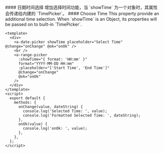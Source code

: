 <cn>
#### 日期时间选择
增加选择时间功能，当 `showTime` 为一个对象时，其属性会传递给内建的 `TimePicker`。
</cn>

<us>
#### Choose Time
This property provide an additional time selection. When `showTime` is an Object, its properties will be passed on to built-in `TimePicker`.
</us>

```tpl
<template>
  <div>
    <a-date-picker showTime placeholder="Select Time" @change="onChange" @ok="onOk" />
    <br />
    <a-range-picker
      :showTime="{ format: 'HH:mm' }"
      format="YYYY-MM-DD HH:mm"
      :placeholder="['Start Time', 'End Time']"
      @change="onChange"
      @ok="onOk"
    />
  </div>
</template>
<script>
  export default {
    methods: {
      onChange(value, dateString) {
        console.log('Selected Time: ', value);
        console.log('Formatted Selected Time: ', dateString);
      },
      onOk(value) {
        console.log('onOk: ', value);
      },
    },
  };
</script>
```

